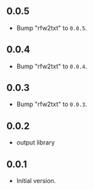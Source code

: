 ## 0.0.5

 - Bump "rfw2txt" to `0.0.5`.

## 0.0.4

 - Bump "rfw2txt" to `0.0.4`.

## 0.0.3

 - Bump "rfw2txt" to `0.0.3`.

## 0.0.2

 - output library

## 0.0.1

- Initial version.
